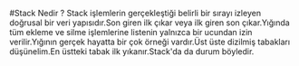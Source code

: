 ﻿#Stack Nedir ? 
Stack işlemlerin gerçekleştiği belirli bir sırayı izleyen doğrusal bir veri yapısıdır.Son giren ilk çıkar veya ilk giren son çıkar.Yığında tüm ekleme ve silme işlemlerine listenin yalnızca bir ucundan izin verilir.Yığının gerçek hayatta bir çok örneği vardır.Üst üste dizilmiş tabakları düşünelim.En üstteki tabak ilk yıkanır.Stack'da da durum böyledir.